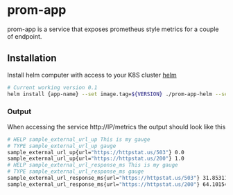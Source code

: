 # prom-app

prom-app is a service that exposes prometheus style metrics for a couple of endpoint.

## Installation

Install helm computer with access to your K8S cluster [helm](https://helm.sh/docs/intro/install/)

```bash
# Current working version 0.1
helm install {app-name} --set image.tag=${VERSION} ./prom-app-helm --set service.type=LoadBalancer
```

### Output

When accessing the service http://IP/metrics the output should look like this

```bash
# HELP sample_external_url_up This is my gauge
# TYPE sample_external_url_up gauge
sample_external_url_up{url="https://httpstat.us/503"} 0.0
sample_external_url_up{url="https://httpstat.us/200"} 1.0
# HELP sample_external_url_response_ms This is my gauge
# TYPE sample_external_url_response_ms gauge
sample_external_url_response_ms{url="https://httpstat.us/503"} 31.85311
sample_external_url_response_ms{url="https://httpstat.us/200"} 64.101549
```
